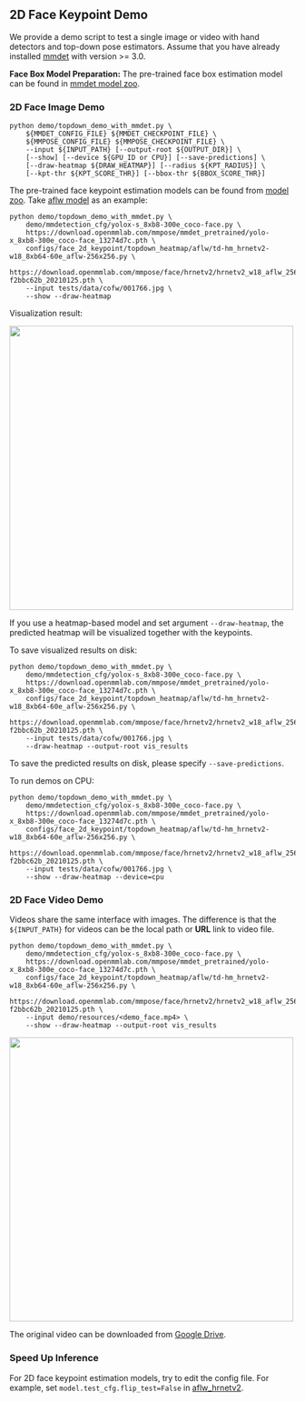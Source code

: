 ## 2D Face Keypoint Demo

We provide a demo script to test a single image or video with hand detectors and top-down pose estimators. Assume that you have already installed [mmdet](https://github.com/open-mmlab/mmdetection) with version >= 3.0.

**Face Box Model Preparation:** The pre-trained face box estimation model can be found in [mmdet model zoo](/demo/docs/mmdet_modelzoo.md).

### 2D Face Image Demo

```shell
python demo/topdown_demo_with_mmdet.py \
    ${MMDET_CONFIG_FILE} ${MMDET_CHECKPOINT_FILE} \
    ${MMPOSE_CONFIG_FILE} ${MMPOSE_CHECKPOINT_FILE} \
    --input ${INPUT_PATH} [--output-root ${OUTPUT_DIR}] \
    [--show] [--device ${GPU_ID or CPU}] [--save-predictions] \
    [--draw-heatmap ${DRAW_HEATMAP}] [--radius ${KPT_RADIUS}] \
    [--kpt-thr ${KPT_SCORE_THR}] [--bbox-thr ${BBOX_SCORE_THR}]
```

The pre-trained face keypoint estimation models can be found from [model zoo](https://mmpose.readthedocs.io/en/latest/model_zoo/face_2d_keypoint.html).
Take [aflw model](https://download.openmmlab.com/mmpose/face/hrnetv2/hrnetv2_w18_aflw_256x256-f2bbc62b_20210125.pth) as an example:

```shell
python demo/topdown_demo_with_mmdet.py \
    demo/mmdetection_cfg/yolox-s_8xb8-300e_coco-face.py \
    https://download.openmmlab.com/mmpose/mmdet_pretrained/yolo-x_8xb8-300e_coco-face_13274d7c.pth \
    configs/face_2d_keypoint/topdown_heatmap/aflw/td-hm_hrnetv2-w18_8xb64-60e_aflw-256x256.py \
    https://download.openmmlab.com/mmpose/face/hrnetv2/hrnetv2_w18_aflw_256x256-f2bbc62b_20210125.pth \
    --input tests/data/cofw/001766.jpg \
    --show --draw-heatmap
```

Visualization result:

<img src="https://user-images.githubusercontent.com/26127467/220538388-582ce90d-751a-40dd-ac06-3bc078b773a0.jpg" height="500px" alt><br>

If you use a heatmap-based model and set argument `--draw-heatmap`, the predicted heatmap will be visualized together with the keypoints.

To save visualized results on disk:

```shell
python demo/topdown_demo_with_mmdet.py \
    demo/mmdetection_cfg/yolox-s_8xb8-300e_coco-face.py \
    https://download.openmmlab.com/mmpose/mmdet_pretrained/yolo-x_8xb8-300e_coco-face_13274d7c.pth \
    configs/face_2d_keypoint/topdown_heatmap/aflw/td-hm_hrnetv2-w18_8xb64-60e_aflw-256x256.py \
    https://download.openmmlab.com/mmpose/face/hrnetv2/hrnetv2_w18_aflw_256x256-f2bbc62b_20210125.pth \
    --input tests/data/cofw/001766.jpg \
    --draw-heatmap --output-root vis_results
```

To save the predicted results on disk, please specify `--save-predictions`.

To run demos on CPU:

```shell
python demo/topdown_demo_with_mmdet.py \
    demo/mmdetection_cfg/yolox-s_8xb8-300e_coco-face.py \
    https://download.openmmlab.com/mmpose/mmdet_pretrained/yolo-x_8xb8-300e_coco-face_13274d7c.pth \
    configs/face_2d_keypoint/topdown_heatmap/aflw/td-hm_hrnetv2-w18_8xb64-60e_aflw-256x256.py \
    https://download.openmmlab.com/mmpose/face/hrnetv2/hrnetv2_w18_aflw_256x256-f2bbc62b_20210125.pth \
    --input tests/data/cofw/001766.jpg \
    --show --draw-heatmap --device=cpu
```

### 2D Face Video Demo

Videos share the same interface with images. The difference is that the `${INPUT_PATH}` for videos can be the local path or **URL** link to video file.

```shell
python demo/topdown_demo_with_mmdet.py \
    demo/mmdetection_cfg/yolox-s_8xb8-300e_coco-face.py \
    https://download.openmmlab.com/mmpose/mmdet_pretrained/yolo-x_8xb8-300e_coco-face_13274d7c.pth \
    configs/face_2d_keypoint/topdown_heatmap/aflw/td-hm_hrnetv2-w18_8xb64-60e_aflw-256x256.py \
    https://download.openmmlab.com/mmpose/face/hrnetv2/hrnetv2_w18_aflw_256x256-f2bbc62b_20210125.pth \
    --input demo/resources/<demo_face.mp4> \
    --show --draw-heatmap --output-root vis_results
```

<img src="https://user-images.githubusercontent.com/26127467/220541430-6ade5a59-3d06-466a-a94d-00c82ff96a00.gif" height="500px" alt><br>

The original video can be downloaded from [Google Drive](https://drive.google.com/file/d/1kQt80t6w802b_vgVcmiV_QfcSJ3RWzmb/view?usp=sharing).

### Speed Up Inference

For 2D face keypoint estimation models, try to edit the config file. For example, set `model.test_cfg.flip_test=False` in [aflw_hrnetv2](../../configs/face_2d_keypoint/topdown_heatmap/aflw/td-hm_hrnetv2-w18_8xb64-60e_aflw-256x256.py#90).
